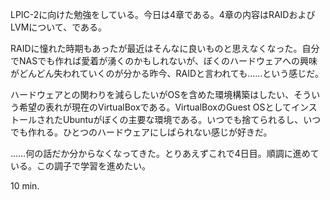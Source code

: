 LPIC-2に向けた勉強をしている。今日は4章である。4章の内容はRAIDおよびLVMについて、である。

RAIDに憧れた時期もあったが最近はそんなに良いものと思えなくなった。自分でNASでも作れば愛着が湧くのかもしれないが、ぼくのハードウェアへの興味がどんどん失われていくのが分かる昨今、RAIDと言われても……という感じだ。

ハードウェアとの関わりを減らしたいがOSを含めた環境構築はしたい、そういう希望の表れが現在のVirtualBoxである。VirtualBoxのGuest OSとしてインストールされたUbuntuがぼくの主要な環境である。いつでも捨てられるし、いつでも作れる。ひとつのハードウェアにしばられない感じが好きだ。

……何の話だか分からなくなってきた。とりあえずこれで4日目。順調に進めている。この調子で学習を進めたい。

10 min.
